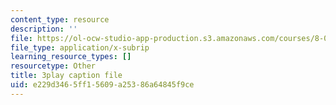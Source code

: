 ```yaml
---
content_type: resource
description: ''
file: https://ol-ocw-studio-app-production.s3.amazonaws.com/courses/8-01sc-classical-mechanics-fall-2016/e229d3465ff15609a25386a64845f9ce_89SjJv30kGU.vtt
file_type: application/x-subrip
learning_resource_types: []
resourcetype: Other
title: 3play caption file
uid: e229d346-5ff1-5609-a253-86a64845f9ce
---
```


